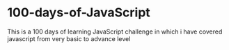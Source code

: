 # 100-days-of-JavaScript
This is a 100 days  of learning JavaScript challenge in which i have covered javascript from very basic to advance level
